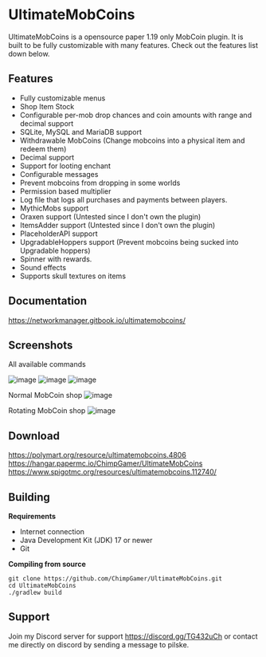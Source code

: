 # UltimateMobCoins

UltimateMobCoins is a opensource paper 1.19 only MobCoin plugin. It is built to be fully customizable with many features. Check out the features list down below.

## Features
- Fully customizable menus
- Shop Item Stock
- Configurable per-mob drop chances and coin amounts with range and decimal support
- SQLite, MySQL and MariaDB support
- Withdrawable MobCoins (Change mobcoins into a physical item and redeem them)
- Decimal support
- Support for looting enchant
- Configurable messages
- Prevent mobcoins from dropping in some worlds
- Permission based multiplier
- Log file that logs all purchases and payments between players.
- MythicMobs support
- Oraxen support (Untested since I don't own the plugin)
- ItemsAdder support (Untested since I don't own the plugin)
- PlaceholderAPI support
- UpgradableHoppers support (Prevent mobcoins being sucked into Upgradable hoppers)
- Spinner with rewards.
- Sound effects
- Supports skull textures on items

## Documentation
https://networkmanager.gitbook.io/ultimatemobcoins/

## Screenshots
All available commands

![image](https://github.com/ChimpGamer/UltimateMobCoins/assets/19960733/eb66f5ce-e921-4ac6-beb9-2cc5b1053d62)
![image](https://github.com/ChimpGamer/UltimateMobCoins/assets/19960733/b2d57df5-6ef5-4dba-b568-46b9791312ab)
![image](https://github.com/ChimpGamer/UltimateMobCoins/assets/19960733/d15a2358-df48-475b-9477-973e6396baca)

Normal MobCoin shop
![image](https://user-images.githubusercontent.com/19960733/236314990-c6e78d16-6827-467a-bf87-12181ad76660.png)

Rotating MobCoin shop
![image](https://user-images.githubusercontent.com/19960733/236315060-8d3102d1-4452-4640-ab2d-8903c4925970.png)

## Download
https://polymart.org/resource/ultimatemobcoins.4806
https://hangar.papermc.io/ChimpGamer/UltimateMobCoins
https://www.spigotmc.org/resources/ultimatemobcoins.112740/

## Building

**Requirements**
- Internet connection
- Java Development Kit (JDK) 17 or newer
- Git

**Compiling from source**
```shell
git clone https://github.com/ChimpGamer/UltimateMobCoins.git
cd UltimateMobCoins
./gradlew build
```

## Support
Join my Discord server for support https://discord.gg/TG432uCh or contact me directly on discord by sending a message to pilske.
